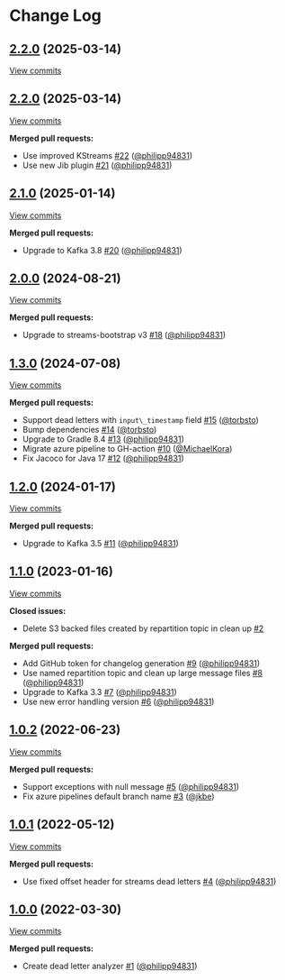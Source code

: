 # Change Log

## [2.2.0](https://github.com/bakdata/kafka-dead-letter-analyzer/tree/2.2.0) (2025-03-14)
[View commits](https://github.com/bakdata/kafka-dead-letter-analyzer/compare/2.2.0...2.2.0)


## [2.2.0](https://github.com/bakdata/kafka-dead-letter-analyzer/tree/2.2.0) (2025-03-14)
[View commits](https://github.com/bakdata/kafka-dead-letter-analyzer/compare/2.1.0...2.2.0)

**Merged pull requests:**

- Use improved KStreams [\#22](https://github.com/bakdata/kafka-dead-letter-analyzer/pull/22) ([@philipp94831](https://github.com/philipp94831))
- Use new Jib plugin [\#21](https://github.com/bakdata/kafka-dead-letter-analyzer/pull/21) ([@philipp94831](https://github.com/philipp94831))

## [2.1.0](https://github.com/bakdata/kafka-dead-letter-analyzer/tree/2.1.0) (2025-01-14)
[View commits](https://github.com/bakdata/kafka-dead-letter-analyzer/compare/2.0.0...2.1.0)

**Merged pull requests:**

- Upgrade to Kafka 3.8 [\#20](https://github.com/bakdata/kafka-dead-letter-analyzer/pull/20) ([@philipp94831](https://github.com/philipp94831))

## [2.0.0](https://github.com/bakdata/kafka-dead-letter-analyzer/tree/2.0.0) (2024-08-21)
[View commits](https://github.com/bakdata/kafka-dead-letter-analyzer/compare/1.3.0...2.0.0)

**Merged pull requests:**

- Upgrade to streams\-bootstrap v3 [\#18](https://github.com/bakdata/kafka-dead-letter-analyzer/pull/18) ([@philipp94831](https://github.com/philipp94831))

## [1.3.0](https://github.com/bakdata/kafka-dead-letter-analyzer/tree/1.3.0) (2024-07-08)
[View commits](https://github.com/bakdata/kafka-dead-letter-analyzer/compare/1.2.0...1.3.0)

**Merged pull requests:**

- Support dead letters with `input\_timestamp` field [\#15](https://github.com/bakdata/kafka-dead-letter-analyzer/pull/15) ([@torbsto](https://github.com/torbsto))
- Bump dependencies [\#14](https://github.com/bakdata/kafka-dead-letter-analyzer/pull/14) ([@torbsto](https://github.com/torbsto))
- Upgrade to Gradle 8.4 [\#13](https://github.com/bakdata/kafka-dead-letter-analyzer/pull/13) ([@philipp94831](https://github.com/philipp94831))
- Migrate azure pipeline to GH\-action [\#10](https://github.com/bakdata/kafka-dead-letter-analyzer/pull/10) ([@MichaelKora](https://github.com/MichaelKora))
- Fix Jacoco for Java 17 [\#12](https://github.com/bakdata/kafka-dead-letter-analyzer/pull/12) ([@philipp94831](https://github.com/philipp94831))

## [1.2.0](https://github.com/bakdata/kafka-dead-letter-analyzer/tree/1.2.0) (2024-01-17)
[View commits](https://github.com/bakdata/kafka-dead-letter-analyzer/compare/1.1.0...1.2.0)

**Merged pull requests:**

- Upgrade to Kafka 3.5 [\#11](https://github.com/bakdata/kafka-dead-letter-analyzer/pull/11) ([@philipp94831](https://github.com/philipp94831))

## [1.1.0](https://github.com/bakdata/kafka-dead-letter-analyzer/tree/1.1.0) (2023-01-16)
[View commits](https://github.com/bakdata/kafka-dead-letter-analyzer/compare/1.0.2...1.1.0)

**Closed issues:**

- Delete S3 backed files created by repartition topic in clean up [\#2](https://github.com/bakdata/kafka-dead-letter-analyzer/issues/2)

**Merged pull requests:**

- Add GitHub token for changelog generation [\#9](https://github.com/bakdata/kafka-dead-letter-analyzer/pull/9) ([@philipp94831](https://github.com/philipp94831))
- Use named repartition topic and clean up large message files [\#8](https://github.com/bakdata/kafka-dead-letter-analyzer/pull/8) ([@philipp94831](https://github.com/philipp94831))
- Upgrade to Kafka 3.3 [\#7](https://github.com/bakdata/kafka-dead-letter-analyzer/pull/7) ([@philipp94831](https://github.com/philipp94831))
- Use new error handling version [\#6](https://github.com/bakdata/kafka-dead-letter-analyzer/pull/6) ([@philipp94831](https://github.com/philipp94831))

## [1.0.2](https://github.com/bakdata/kafka-dead-letter-analyzer/tree/1.0.2) (2022-06-23)
[View commits](https://github.com/bakdata/kafka-dead-letter-analyzer/compare/1.0.1...1.0.2)

**Merged pull requests:**

- Support exceptions with null message [\#5](https://github.com/bakdata/kafka-dead-letter-analyzer/pull/5) ([@philipp94831](https://github.com/philipp94831))
- Fix azure pipelines default branch name [\#3](https://github.com/bakdata/kafka-dead-letter-analyzer/pull/3) ([@jkbe](https://github.com/jkbe))

## [1.0.1](https://github.com/bakdata/kafka-dead-letter-analyzer/tree/1.0.1) (2022-05-12)
[View commits](https://github.com/bakdata/kafka-dead-letter-analyzer/compare/1.0.0...1.0.1)

**Merged pull requests:**

- Use fixed offset header for streams dead letters [\#4](https://github.com/bakdata/kafka-dead-letter-analyzer/pull/4) ([@philipp94831](https://github.com/philipp94831))

## [1.0.0](https://github.com/bakdata/kafka-dead-letter-analyzer/tree/1.0.0) (2022-03-30)
[View commits](https://github.com/bakdata/kafka-dead-letter-analyzer/compare/3e362162eb59bbdc17d393290790341151308d92...1.0.0)

**Merged pull requests:**

- Create dead letter analyzer [\#1](https://github.com/bakdata/kafka-dead-letter-analyzer/pull/1) ([@philipp94831](https://github.com/philipp94831))
